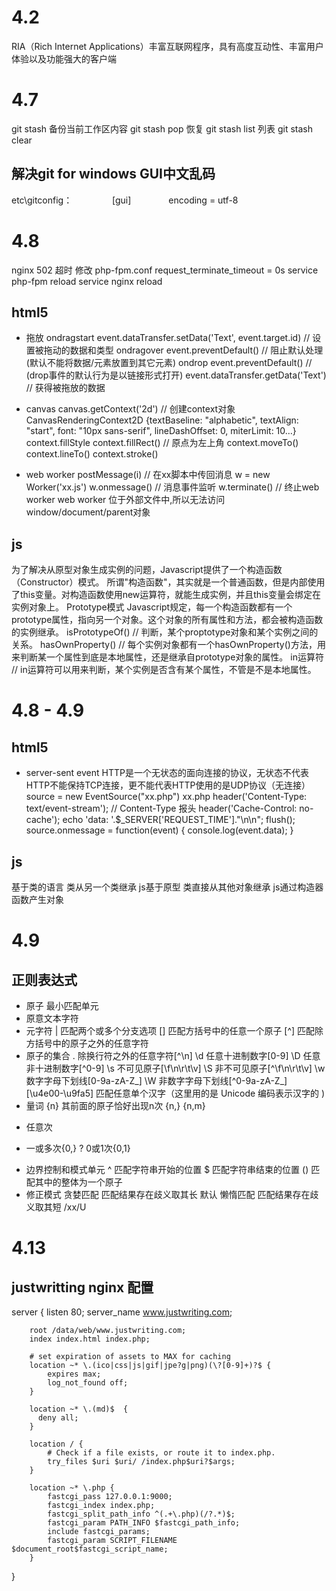 4.2
=========
RIA（Rich Internet Applications）丰富互联网程序，具有高度互动性、丰富用户体验以及功能强大的客户端

4.7
=========
git stash 备份当前工作区内容
git stash pop 恢复
git stash list 列表
git stash clear

解决git for windows GUI中文乱码
----------
etc\gitconfig：　　
　 　[gui]
　　　　encoding = utf-8

4.8
=========
nginx 502 超时
	修改 php-fpm.conf
	request_terminate_timeout = 0s
	service php-fpm reload
	service nginx reload

html5
----------
- 拖放
ondragstart
	event.dataTransfer.setData('Text', event.target.id) // 设置被拖动的数据和类型
ondragover
	event.preventDefault() // 阻止默认处理(默认不能将数据/元素放置到其它元素)
ondrop
	event.preventDefault() // (drop事件的默认行为是以链接形式打开)
	event.dataTransfer.getData('Text') // 获得被拖放的数据

- canvas
	canvas.getContext('2d') // 创建context对象 CanvasRenderingContext2D {textBaseline: "alphabetic", textAlign: "start", font: "10px sans-serif", lineDashOffset: 0, miterLimit: 10…}
	context.fillStyle
	context.fillRect() // 原点为左上角
	context.moveTo()
	context.lineTo()
	context.stroke()

- web worker
	postMessage(i) // 在xx脚本中传回消息
	w = new Worker('xx.js')
	w.onmessage() // 消息事件监听
	w.terminate() // 终止web worker
	web worker 位于外部文件中,所以无法访问window/document/parent对象

js
----------
为了解决从原型对象生成实例的问题，Javascript提供了一个构造函数（Constructor）模式。
所谓"构造函数"，其实就是一个普通函数，但是内部使用了this变量。对构造函数使用new运算符，就能生成实例，并且this变量会绑定在实例对象上。
Prototype模式
Javascript规定，每一个构造函数都有一个prototype属性，指向另一个对象。这个对象的所有属性和方法，都会被构造函数的实例继承。
isPrototypeOf() // 判断，某个proptotype对象和某个实例之间的关系。
hasOwnProperty() // 每个实例对象都有一个hasOwnProperty()方法，用来判断某一个属性到底是本地属性，还是继承自prototype对象的属性。
in运算符 // in运算符可以用来判断，某个实例是否含有某个属性，不管是不是本地属性。

4.8 - 4.9
==========
html5
----------
- server-sent event
	HTTP是一个无状态的面向连接的协议，无状态不代表HTTP不能保持TCP连接，更不能代表HTTP使用的是UDP协议（无连接）
	source = new EventSource("xx.php")
	xx.php
		header('Content-Type: text/event-stream'); // Content-Type 报头
		header('Cache-Control: no-cache');
		echo 'data: '.$_SERVER['REQUEST_TIME']."\n\n";
		flush();
	source.onmessage = function(event) {
		console.log(event.data);
	}

js
----------
基于类的语言	类从另一个类继承
js基于原型		类直接从其他对象继承
js通过构造器函数产生对象

4.9
=========
正则表达式
---------
- 原子 最小匹配单元
- 原意文本字符
- 元字符
|	匹配两个或多个分支选项
[]	匹配方括号中的任意一个原子
[^] 匹配除方括号中的原子之外的任意字符
- 原子的集合
.	除换行符之外的任意字符[^\n]
\d	任意十进制数字[0-9]
\D 	任意非十进制数字[^0-9]
\s 	不可见原子[\f\n\r\t\v]
\S 	非不可见原子[^\f\n\r\t\v]
\w 	数字字母下划线[0-9a-zA-Z_]
\W 	非数字字母下划线[^0-9a-zA-Z_]
[\u4e00-\u9fa5]  匹配任意单个汉字（这里用的是 Unicode 编码表示汉字的 )
- 量词
{n}	其前面的原子恰好出现n次
{n,}
{n,m}
*	任意次
+	一或多次{0,}
?	0或1次{0,1}
- 边界控制和模式单元
^	匹配字符串开始的位置
$	匹配字符串结束的位置
()	匹配其中的整体为一个原子
- 修正模式
贪婪匹配	匹配结果存在歧义取其长 默认
懒惰匹配	匹配结果存在歧义取其短 /xx/U

4.13
=========
justwritting nginx 配置
----------------
server {
		listen       80;
		server_name www.justwriting.com;

		root /data/web/www.justwriting.com;
		index index.html index.php;

		# set expiration of assets to MAX for caching
		location ~* \.(ico|css|js|gif|jpe?g|png)(\?[0-9]+)?$ {
			expires max;
			log_not_found off;
		}

		location ~* \.(md)$  { 
		  deny all; 
		}

		location / {
			# Check if a file exists, or route it to index.php.
			try_files $uri $uri/ /index.php$uri?$args;
		}

		location ~* \.php {
			fastcgi_pass 127.0.0.1:9000;
			fastcgi_index index.php;
			fastcgi_split_path_info ^(.+\.php)(/?.*)$;
			fastcgi_param PATH_INFO $fastcgi_path_info;
			include fastcgi_params;
			fastcgi_param SCRIPT_FILENAME $document_root$fastcgi_script_name;
		}
}


